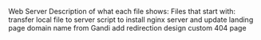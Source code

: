 Web Server
Description of what each file shows:
Files that start with:
transfer local file to server
script to install nginx server and update landing page
domain name from Gandi
add redirection
design custom 404 page
